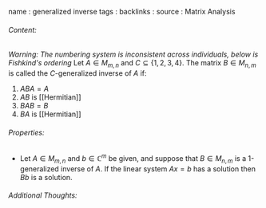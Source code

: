 name : generalized inverse
tags : 
backlinks : 
source : Matrix Analysis

###### Content:
*Warning: The numbering system is inconsistent across individuals, below is Fishkind's ordering*
Let $A \in M_{m,n}$ and $C \subseteq \{1,2,3,4\}$. The matrix $B \in M_{n,m}$ is called the $C$-generalized inverse of $A$ if:
1) $ABA=A$
2) $AB$ is [[Hermitian]]
3) $BAB=B$
4) $BA$ is [[Hermitian]]

###### Properties:
- Let $A \in M_{m,n}$ and $b\in \mathbb{C}^m$ be given, and suppose that $B\in M_{n,m}$ is a 1-generalized inverse of $A$. If the linear system $Ax = b$ has a solution then $Bb$ is a solution.

###### Additional Thoughts:
